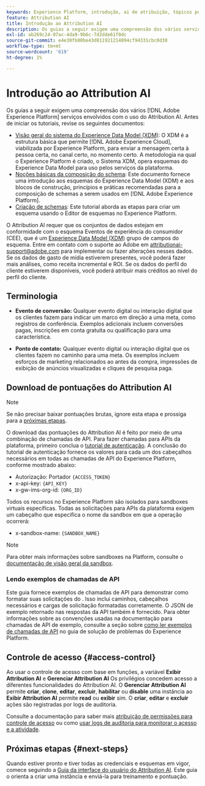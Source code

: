 ```yaml
---
keywords: Experience Platform, introdução, ai de atribuição, tópicos populares
feature: Attribution AI
title: Introdução ao Attribution AI
description: Os guias a seguir exigem uma compreensão dos vários serviços da Adobe Experience Platform envolvidos com o uso do Attribution AI. Antes de iniciar os tutoriais, revise os seguintes documentos.
exl-id: ab269c24-97ac-4da9-9b6c-7d2dde61f0dc
source-git-commit: e4e30fb80be43d811921214094cf94331cbc0d38
workflow-type: tm+mt
source-wordcount: '619'
ht-degree: 1%

---
```


# Introdução ao Attribution AI

Os guias a seguir exigem uma compreensão dos vários [!DNL Adobe Experience Platform] serviços envolvidos com o uso do Attribution AI. Antes de iniciar os tutoriais, revise os seguintes documentos:

- [Visão geral do sistema do Experience Data Model (XDM)](../../xdm/home.md): O XDM é a estrutura básica que permite [!DNL Adobe Experience Cloud], viabilizada por Experience Platform, para enviar a mensagem certa à pessoa certa, no canal certo, no momento certo. A metodologia na qual o Experience Platform é criado, o Sistema XDM, opera esquemas do Experience Data Model para uso pelos serviços da plataforma.
- [Noções básicas da composição do schema](../../xdm/schema/composition.md): Este documento fornece uma introdução aos esquemas do Experience Data Model (XDM) e aos blocos de construção, princípios e práticas recomendadas para a composição de schemas a serem usados em [!DNL Adobe Experience Platform].
- [Criação de schemas](../../xdm/tutorials/create-schema-ui.md): Este tutorial aborda as etapas para criar um esquema usando o Editor de esquemas no Experience Platform.

O Attribution AI requer que os conjuntos de dados estejam em conformidade com o esquema Eventos de experiência do consumidor (CEE), que é um [Experience Data Model (XDM)](../../xdm/home.md) grupo de campos do esquema. Entre em contato com o suporte ao Adobe em attributionai-support@adobe.com para implementar ou fazer alterações nesses dados. Se os dados de gasto de mídia estiverem presentes, você poderá fazer mais análises, como receita incremental e ROI. Se os dados do perfil do cliente estiverem disponíveis, você poderá atribuir mais créditos ao nível do perfil do cliente.

## Terminologia

- **Evento de conversão:** Qualquer evento digital ou interação digital que os clientes fazem para indicar um marco em direção a uma meta, como registros de conferência. Exemplos adicionais incluem conversões pagas, inscrições em conta gratuita ou qualificação para uma característica.

- **Ponto de contato:** Qualquer evento digital ou interação digital que os clientes fazem no caminho para uma meta. Os exemplos incluem esforços de marketing relacionados ao antes da compra, impressões de exibição de anúncios visualizadas e cliques de pesquisa paga.

## Download de pontuações do Attribution AI

>[!NOTE]
>
>Se não precisar baixar pontuações brutas, ignore esta etapa e prossiga para a [próximas etapas](#next-steps).

O download das pontuações do Attribution AI é feito por meio de uma combinação de chamadas de API. Para fazer chamadas para APIs da plataforma, primeiro conclua o [tutorial de autenticação](https://www.adobe.com/go/platform-api-authentication-en). A conclusão do tutorial de autenticação fornece os valores para cada um dos cabeçalhos necessários em todas as chamadas de API do Experience Platform, conforme mostrado abaixo:

- Autorização: Portador `{ACCESS_TOKEN}`
- x-api-key: `{API_KEY}`
- x-gw-ims-org-id: `{ORG_ID}`

Todos os recursos no Experience Platform são isolados para sandboxes virtuais específicas. Todas as solicitações para APIs da plataforma exigem um cabeçalho que especifica o nome da sandbox em que a operação ocorrerá:

- x-sandbox-name: `{SANDBOX_NAME}`

>[!NOTE]
>
>Para obter mais informações sobre sandboxes na Platform, consulte o [documentação de visão geral da sandbox](../../sandboxes/home.md).

### Lendo exemplos de chamadas de API

Este guia fornece exemplos de chamadas de API para demonstrar como formatar suas solicitações do . Isso inclui caminhos, cabeçalhos necessários e cargas de solicitação formatadas corretamente. O JSON de exemplo retornado nas respostas da API também é fornecido. Para obter informações sobre as convenções usadas na documentação para chamadas de API de exemplo, consulte a seção sobre [como ler exemplos de chamadas de API](../../landing/troubleshooting.md) no guia de solução de problemas do Experience Platform.

## Controle de acesso {#access-control}

Ao usar o controle de acesso com base em funções, a variável **Exibir Attribution AI** e **Gerenciar Attribution AI** Os privilégios concedem acesso a diferentes funcionalidades do Attribution AI. O **Gerenciar Attribution AI** permite **criar**, **clone**, **editar**, **excluir**, **habilitar** ou **disable** uma instância ao **Exibir Attribution AI** permite **read** ou **exibir** sim. O **criar**, **editar** e **excluir** ações são registradas por logs de auditoria.

Consulte a documentação para saber mais [atribuição de permissões para controle de acesso](../../../help/access-control/home.md) ou como [usar logs de auditoria para monitorar o acesso e a atividade](../../../help/landing/governance-privacy-security/audit-logs/overview.md).

## Próximas etapas {#next-steps}

Quando estiver pronto e tiver todas as credenciais e esquemas em vigor, comece seguindo a [Guia da interface do usuário do Attribution AI](./user-guide.md). Este guia o orienta a criar uma instância e enviá-la para treinamento e pontuação.
